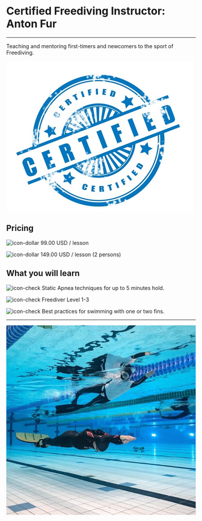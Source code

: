 # Certified Freediving Instructor: Anton Fur

***

Teaching and mentoring first-timers and newcomers to the sport of Freediving.

![small](certified.jpeg)

## Pricing
![icon-dollar]() 99.00 USD / lesson

![icon-dollar]() 149.00 USD / lesson (2 persons)

## What you will learn

![icon-check]() Static Apnea techniques for up to 5 minutes hold.

![icon-check]() Freediver Level 1-3

![icon-check]() Best practices for swimming with one or two fins.

***

![full](pool_freediving_swim.jpeg)
